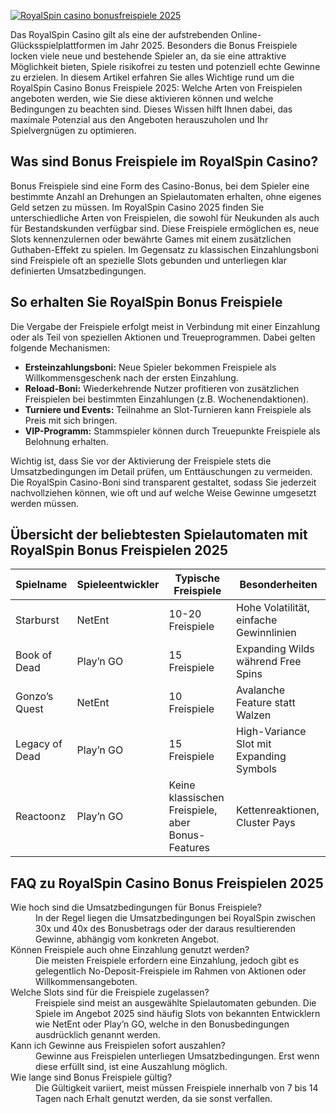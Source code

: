 [![RoyalSpin casino bonusfreispiele 2025](https://123-caf.pages.dev/gitsignup.png)](https://vrmoo.ru/Bt82HjjY)

<p>Das RoyalSpin Casino gilt als eine der aufstrebenden Online-Glücksspielplattformen im Jahr 2025. Besonders die Bonus Freispiele locken viele neue und bestehende Spieler an, da sie eine attraktive Möglichkeit bieten, Spiele risikofrei zu testen und potenziell echte Gewinne zu erzielen. In diesem Artikel erfahren Sie alles Wichtige rund um die RoyalSpin Casino Bonus Freispiele 2025: Welche Arten von Freispielen angeboten werden, wie Sie diese aktivieren können und welche Bedingungen zu beachten sind. Dieses Wissen hilft Ihnen dabei, das maximale Potenzial aus den Angeboten herauszuholen und Ihr Spielvergnügen zu optimieren.</p>  <h2>Was sind Bonus Freispiele im RoyalSpin Casino?</h2> <p>Bonus Freispiele sind eine Form des Casino-Bonus, bei dem Spieler eine bestimmte Anzahl an Drehungen an Spielautomaten erhalten, ohne eigenes Geld setzen zu müssen. Im RoyalSpin Casino 2025 finden Sie unterschiedliche Arten von Freispielen, die sowohl für Neukunden als auch für Bestandskunden verfügbar sind. Diese Freispiele ermöglichen es, neue Slots kennenzulernen oder bewährte Games mit einem zusätzlichen Guthaben-Effekt zu spielen. Im Gegensatz zu klassischen Einzahlungsboni sind Freispiele oft an spezielle Slots gebunden und unterliegen klar definierten Umsatzbedingungen.</p>  <h2>So erhalten Sie RoyalSpin Bonus Freispiele</h2> <p>Die Vergabe der Freispiele erfolgt meist in Verbindung mit einer Einzahlung oder als Teil von speziellen Aktionen und Treueprogrammen. Dabei gelten folgende Mechanismen:</p> <ul>   <li><strong>Ersteinzahlungsboni:</strong> Neue Spieler bekommen Freispiele als Willkommensgeschenk nach der ersten Einzahlung.</li>   <li><strong>Reload-Boni:</strong> Wiederkehrende Nutzer profitieren von zusätzlichen Freispielen bei bestimmten Einzahlungen (z.B. Wochenendaktionen).</li>   <li><strong>Turniere und Events:</strong> Teilnahme an Slot-Turnieren kann Freispiele als Preis mit sich bringen.</li>   <li><strong>VIP-Programm:</strong> Stammspieler können durch Treuepunkte Freispiele als Belohnung erhalten.</li> </ul> <p>Wichtig ist, dass Sie vor der Aktivierung der Freispiele stets die Umsatzbedingungen im Detail prüfen, um Enttäuschungen zu vermeiden. Die RoyalSpin Casino-Boni sind transparent gestaltet, sodass Sie jederzeit nachvollziehen können, wie oft und auf welche Weise Gewinne umgesetzt werden müssen.</p>  <h2>Übersicht der beliebtesten Spielautomaten mit RoyalSpin Bonus Freispielen 2025</h2> <table>   <thead>     <tr>       <th>Spielname</th>       <th>Spieleentwickler</th>       <th>Typische Freispiele</th>       <th>Besonderheiten</th>     </tr>   </thead>   <tbody>     <tr>       <td>Starburst</td>       <td>NetEnt</td>       <td>10-20 Freispiele</td>       <td>Hohe Volatilität, einfache Gewinnlinien</td>     </tr>     <tr>       <td>Book of Dead</td>       <td>Play’n GO</td>       <td>15 Freispiele</td>       <td>Expanding Wilds während Free Spins</td>     </tr>     <tr>       <td>Gonzo’s Quest</td>       <td>NetEnt</td>       <td>10 Freispiele</td>       <td>Avalanche Feature statt Walzen</td>     </tr>     <tr>       <td>Legacy of Dead</td>       <td>Play’n GO</td>       <td>15 Freispiele</td>       <td>High-Variance Slot mit Expanding Symbols</td>     </tr>     <tr>       <td>Reactoonz</td>       <td>Play’n GO</td>       <td>Keine klassischen Freispiele, aber Bonus-Features</td>       <td>Kettenreaktionen, Cluster Pays</td>     </tr>   </tbody> </table>  <h2>FAQ zu RoyalSpin Casino Bonus Freispielen 2025</h2> <dl>   <dt>Wie hoch sind die Umsatzbedingungen für Bonus Freispiele?</dt>   <dd>In der Regel liegen die Umsatzbedingungen bei RoyalSpin zwischen 30x und 40x des Bonusbetrags oder der daraus resultierenden Gewinne, abhängig vom konkreten Angebot.</dd>    <dt>Können Freispiele auch ohne Einzahlung genutzt werden?</dt>   <dd>Die meisten Freispiele erfordern eine Einzahlung, jedoch gibt es gelegentlich No-Deposit-Freispiele im Rahmen von Aktionen oder Willkommensangeboten.</dd>    <dt>Welche Slots sind für die Freispiele zugelassen?</dt>   <dd>Freispiele sind meist an ausgewählte Spielautomaten gebunden. Die Spiele im Angebot 2025 sind häufig Slots von bekannten Entwicklern wie NetEnt oder Play’n GO, welche in den Bonusbedingungen ausdrücklich genannt werden.</dd>    <dt>Kann ich Gewinne aus Freispielen sofort auszahlen?</dt>   <dd>Gewinne aus Freispielen unterliegen Umsatzbedingungen. Erst wenn diese erfüllt sind, ist eine Auszahlung möglich.</dd>    <dt>Wie lange sind Bonus Freispiele gültig?</dt>   <dd>Die Gültigkeit variiert, meist müssen Freispiele innerhalb von 7 bis 14 Tagen nach Erhalt genutzt werden, da sie sonst verfallen.</dd> </dl>